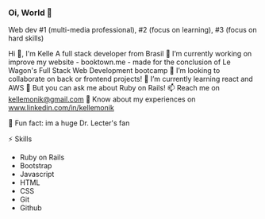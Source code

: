 ### Oi, World 👋
Web dev #1 (multi-media professional), #2 (focus on learning), #3 (focus on hard skills)

Hi 👋, I'm Kelle
A full stack developer from Brasil
🔭 I’m currently working on improve my website - booktown.me - made for the conclusion of Le Wagon's Full Stack Web Development bootcamp
👯 I’m looking to collaborate on back or frontend projects!
🌱 I’m currently learning react and AWS
💬 But you can ask me about Ruby on Rails!
📫 Reach me on kellemonik@gmail.com
📄 Know about my experiences on www.linkedin.com/in/kellemonik

🐧 Fun fact: im a huge Dr. Lecter's fan

⚡ Skills
- Ruby on Rails
- Bootstrap
- Javascript
- HTML
- CSS
- Git
- Github
